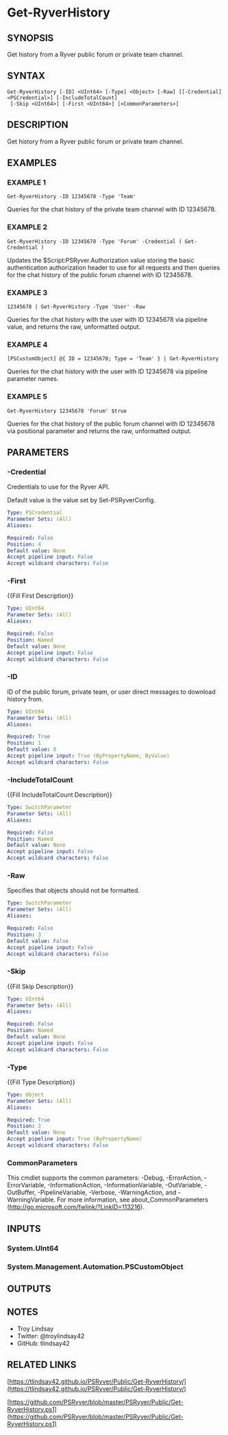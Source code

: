 # Get-RyverHistory

## SYNOPSIS
Get history from a Ryver public forum or private team channel.

## SYNTAX

```
Get-RyverHistory [-ID] <UInt64> [-Type] <Object> [-Raw] [[-Credential] <PSCredential>] [-IncludeTotalCount]
 [-Skip <UInt64>] [-First <UInt64>] [<CommonParameters>]
```

## DESCRIPTION
Get history from a Ryver public forum or private team channel.

## EXAMPLES

### EXAMPLE 1
```
Get-RyverHistory -ID 12345678 -Type 'Team'
```

Queries for the chat history of the private team channel with ID 12345678.

### EXAMPLE 2
```
Get-RyverHistory -ID 12345678 -Type 'Forum' -Credential ( Get-Credential )
```

Updates the $Script:PSRyver.Authorization value storing the basic
authentication authorization header to use for all requests and then queries
for the chat history of the public forum channel with ID 12345678.

### EXAMPLE 3
```
12345678 | Get-RyverHistory -Type 'User' -Raw
```

Queries for the chat history with the user with ID 12345678 via pipeline value,
and returns the raw, unformatted output.

### EXAMPLE 4
```
[PSCustomObject] @{ ID = 12345678; Type = 'Team' } | Get-RyverHistory
```

Queries for the chat history with the user with ID 12345678 via pipeline
parameter names.

### EXAMPLE 5
```
Get-RyverHistory 12345678 'Forum' $true
```

Queries for the chat history of the public forum channel with ID 12345678 via
positional parameter and returns the raw, unformatted output.

## PARAMETERS

### -Credential
Credentials to use for the Ryver API.

Default value is the value set by Set-PSRyverConfig.

```yaml
Type: PSCredential
Parameter Sets: (All)
Aliases:

Required: False
Position: 4
Default value: None
Accept pipeline input: False
Accept wildcard characters: False
```

### -First
{{Fill First Description}}

```yaml
Type: UInt64
Parameter Sets: (All)
Aliases:

Required: False
Position: Named
Default value: None
Accept pipeline input: False
Accept wildcard characters: False
```

### -ID
ID of the public forum, private team, or user direct messages to download history from.

```yaml
Type: UInt64
Parameter Sets: (All)
Aliases:

Required: True
Position: 1
Default value: 0
Accept pipeline input: True (ByPropertyName, ByValue)
Accept wildcard characters: False
```

### -IncludeTotalCount
{{Fill IncludeTotalCount Description}}

```yaml
Type: SwitchParameter
Parameter Sets: (All)
Aliases:

Required: False
Position: Named
Default value: None
Accept pipeline input: False
Accept wildcard characters: False
```

### -Raw
Specifies that objects should not be formatted.

```yaml
Type: SwitchParameter
Parameter Sets: (All)
Aliases:

Required: False
Position: 3
Default value: False
Accept pipeline input: False
Accept wildcard characters: False
```

### -Skip
{{Fill Skip Description}}

```yaml
Type: UInt64
Parameter Sets: (All)
Aliases:

Required: False
Position: Named
Default value: None
Accept pipeline input: False
Accept wildcard characters: False
```

### -Type
{{Fill Type Description}}

```yaml
Type: Object
Parameter Sets: (All)
Aliases:

Required: True
Position: 2
Default value: None
Accept pipeline input: True (ByPropertyName)
Accept wildcard characters: False
```

### CommonParameters
This cmdlet supports the common parameters: -Debug, -ErrorAction, -ErrorVariable, -InformationAction, -InformationVariable, -OutVariable, -OutBuffer, -PipelineVariable, -Verbose, -WarningAction, and -WarningVariable.
For more information, see about_CommonParameters (http://go.microsoft.com/fwlink/?LinkID=113216).

## INPUTS

### System.UInt64

### System.Management.Automation.PSCustomObject

## OUTPUTS

## NOTES
- Troy Lindsay
- Twitter: @troylindsay42
- GitHub: tlindsay42

## RELATED LINKS

[https://tlindsay42.github.io/PSRyver/Public/Get-RyverHistory/](https://tlindsay42.github.io/PSRyver/Public/Get-RyverHistory/)

[https://github.com/PSRyver/blob/master/PSRyver/Public/Get-RyverHistory.ps1](https://github.com/PSRyver/blob/master/PSRyver/Public/Get-RyverHistory.ps1)

